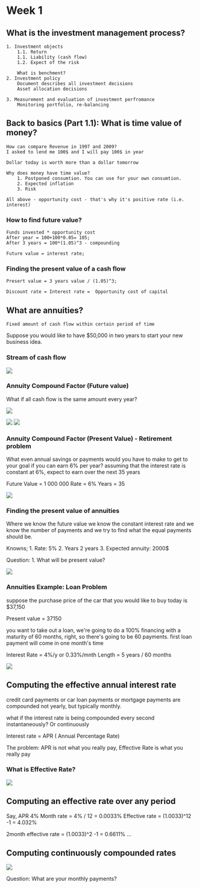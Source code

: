 # Week 1
## What is the investment management process?
    1. Investment objects 
        1.1. Return
        1.1. Liability (cash flow)
        1.2. Expect of the risk

        What is benchment? 
    2. Investment policy
        Document describes all investment decisions
        Asset allocation decisions

    3. Measurement and evaluation of investment perfromance
        Monitoring portfolio, re-balancing


## Back to basics (Part 1.1): What is time value of money?

    How can compare Revenue in 1997 and 2009?
    I asked to lend me 100$ and I will pay 100$ in year

    Dollar today is worth more than a dollar tomorrow

    Why does money have time value?
        1. Postponed consumtion. You can use for your own consumtion. 
        2. Expected inflation
        3. Risk

    All above - opportunity cost - that's why it's positive rate (i.e. interest)


### How to find future value?
    Funds invested * opportunity cost
    After year = 100+100*0.05= 105;
    After 3 years = 100*(1.05)^3 - compounding

    Future value = interest rate;

### Finding the present value of a cash flow
    Presert value = 3 years value / (1.05)^3;

    Discount rate = Interest rate =  Opportunity cost of capital
    
## What are annuities?
    Fixed amount of cash flow within certain period of time

 Suppose you would like to have $50,000 in two years to start your new business idea.

### Stream of cash flow

![](img/SNAG_Program-0000.png)

### Annuity Compound Factor (Future value)
What if all cash flow is the same amount every year?

![](img/SNAG_Program-0002.png)

![](img/SNAG_Program-0002.png)
![](img/SNAG_Program-0003.png)

### Annuity Compound Factor (Present Value) - Retirement problem
What even annual savings or payments would you have to make to get to your goal if you can earn 6% per year? assuming that the interest rate is constant at 6%, expect to earn over the next 35 years

Future Value = 1 000 000 
Rate = 6%
Years = 35

![](img/SNAG_Program-0004.png)

### Finding the present value of annuities
Where we know the future value we know the constant interest rate and we know the number of payments and we try to find what the equal payments should be.

Knowns;
    1. Rate: 5%
    2. Years 2 years
    3. Expected annuity: 2000$

Question:
    1. What will be present value? 

![](img/SNAG_Program-0005.png)


### Annuities Example: Loan Problem
suppose the purchase price of the car that you would like to buy today is $37,150

Present value = 37150

you want to take out a loan, we're going to do a 100% financing with a maturity of 60 months, right, so there's going to be 60 payments.
first loan payment will come in one month's time

Interest Rate = 4%/y or 0.33%/mnth
Length = 5 years / 60 months

![](img/SNAG_Program-0006.png)

## Computing the effective annual interest rate

 credit card payments or car loan payments or mortgage payments are compounded not yearly, but typically monthly.

 what if the interest rate is being compounded every second instantaneously? Or continuously

 Interest rate = APR ( Annual Percentage Rate)

The problem: 
    APR is not what you really pay, Effective Rate is what you really pay

### What is Effective Rate?

![](img/SNAG_Program-0007.png)

## Computing an effective rate over any period
Say, APR 4%
Month rate = 4% / 12 = 0.0033%
Effective rate = (1.0033)^12 -1 = 4.032%

2month effective rate = (1.0033)^2 -1 = 0.6611%
...

## Computing continuously compounded rates

![](img/SNAG_Program-0008.png)





















Question:
    What are your monthly payments?



















